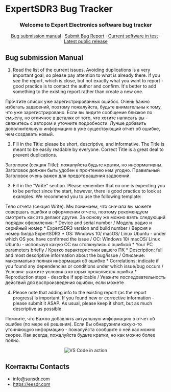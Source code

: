 # ExpertSDR3 Bug Tracker
  <h3 align="center">Welcome to Expert Electronics software bug tracker</h3>
  <p align="center">  
    <a href="#bug-submission-manual">Bug submission manual</a>
    ·    
    <a href="https://github.com/ExpertSDR3/ExpertSDR3-BUG-TRACKER/issues">Submit Bug Report</a>
    ·
    <a href="https://drive.google.com/drive/folders/1zsu0w6YRt1kOTkfIVaQcRiMIat22ZNHe?usp=sharing" target="_blank">Current software in test</a>
    ·
    <a href="https://eesdr.com/en/software-en/expertsdr3-en" target="_blank">Latest public release</a>
  </p>
</p>

<!-- Manual -->
## Bug submission Manual
1. Read the list of the current issues. Avoiding duplications is a very important goal, so please pay attention to what is already there. If you see the report, which is close, but not exactly what you want to report - good practice is to contact the author and confirm. It's better to add something to the existing report rather than create a new one.
<p>Прочтите список уже зарегистрированных ошибок. Очень важно избегать задвоений, поэтому пожалуйста, будьте внимательны к тому, что уже зарегистрировано. Если вы видите сообщение близкое по смыслу, но отличное в деталях от того, что хотите написать вы - свяжитесь с автором и уточните подробности. Лучше добавить дополнительную информацию в уже существующий отчет об ошибке, чем создавать новый.

2. Fill in the Title: please be short, descriptive, and informative. The Title is meant to be easily readable by everyone. Correct Title is a great deal to prevent duplications.
<p>Заголовок (секция Title): пожалуйста будьте кратки, но информативны. Заголовок должен быть удобен к прочтению кем угодно. Правильный Заголовок очень важен для предотвращения задвоений.

3. Fill in the "Write" section. Please remember that no one is expecting you to be perfect since the start, however, there is good practice to look at examples. We recommend you to use the following template:
<p>Тело отчета (секция Write). Мы понимаем, что сначала вы можете совершать ошибки в оформлении отчета, поэтому рекомендуем смотреть как это делают другие. За основу же можно взять следующий порядок оформления:
* Device and serial number / Модель радио и серийный номер
* ExpertSDR3 version and build number / Версия и номер билда ExpertSDR3
* OS: Windows 10/ macOS/ Linux Ubuntu - under which OS you have confirmed the issue / ОС: Windows 10/ macOS/ Linux Ubuntu - используя какую ОС вы столкнулись с ошибкой
* Your PC parameters briefly / Кратко характеристики вашего ПК
* Description: full and most descriptive information about the bug/issue / Описание: максимально полная информация об ошибке
* Correlations: indicate if you found any dependencies or conditions under which issue/bug occurs / Условия: укажите условия в которых проявляется ошибка
* Reproduction steps - describe if applicable / Укажите последовательность действий для воспроизведения ошибки, если можете

4. Please note that adding info to the existing report (as the report progress) is important. If you found new or corrective information - please submit it ASAP. As usual, please keep it short, but as much descriptive as possible.
<p>Помните, что Важно добавлять актуальную информацию в отчет об ошибке (по мере её решения). Если Вы обнаружили какую-то уточняющую информацию - пожалуйста сообщите о ней как можно скорее. Как всегда, пожалуйста будьте кратки, но как можно более полно.

<p align="center">
  <img alt="VS Code in action" src="https://i.imgur.com/xgD6L43.gif">
</p>

## Контакты Contacts
* info@sunsdr.com
* https://eesdr.com
